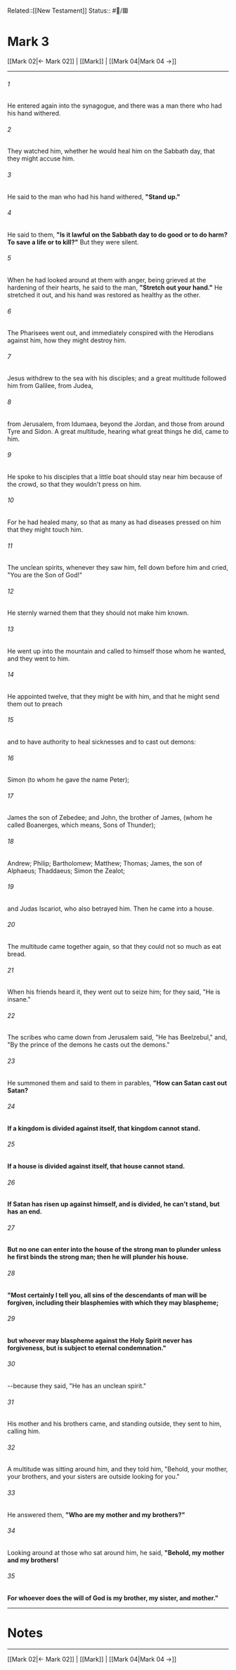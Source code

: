 Related::[[New Testament]]
Status:: #📖/🟥
# Mark 3

[[Mark 02|← Mark 02]] | [[Mark]] | [[Mark 04|Mark 04 →]]
***



###### 1 
He entered again into the synagogue, and there was a man there who had his hand withered. 

###### 2 
They watched him, whether he would heal him on the Sabbath day, that they might accuse him. 

###### 3 
He said to the man who had his hand withered, **"Stand up."** 

###### 4 
He said to them, **"Is it lawful on the Sabbath day to do good or to do harm? To save a life or to kill?"** But they were silent. 

###### 5 
When he had looked around at them with anger, being grieved at the hardening of their hearts, he said to the man, **"Stretch out your hand."** He stretched it out, and his hand was restored as healthy as the other. 

###### 6 
The Pharisees went out, and immediately conspired with the Herodians against him, how they might destroy him. 

###### 7 
Jesus withdrew to the sea with his disciples; and a great multitude followed him from Galilee, from Judea, 

###### 8 
from Jerusalem, from Idumaea, beyond the Jordan, and those from around Tyre and Sidon. A great multitude, hearing what great things he did, came to him. 

###### 9 
He spoke to his disciples that a little boat should stay near him because of the crowd, so that they wouldn't press on him. 

###### 10 
For he had healed many, so that as many as had diseases pressed on him that they might touch him. 

###### 11 
The unclean spirits, whenever they saw him, fell down before him and cried, "You are the Son of God!" 

###### 12 
He sternly warned them that they should not make him known. 

###### 13 
He went up into the mountain and called to himself those whom he wanted, and they went to him. 

###### 14 
He appointed twelve, that they might be with him, and that he might send them out to preach 

###### 15 
and to have authority to heal sicknesses and to cast out demons: 

###### 16 
Simon (to whom he gave the name Peter); 

###### 17 
James the son of Zebedee; and John, the brother of James, (whom he called Boanerges, which means, Sons of Thunder); 

###### 18 
Andrew; Philip; Bartholomew; Matthew; Thomas; James, the son of Alphaeus; Thaddaeus; Simon the Zealot; 

###### 19 
and Judas Iscariot, who also betrayed him. Then he came into a house. 

###### 20 
The multitude came together again, so that they could not so much as eat bread. 

###### 21 
When his friends heard it, they went out to seize him; for they said, "He is insane." 

###### 22 
The scribes who came down from Jerusalem said, "He has Beelzebul," and, "By the prince of the demons he casts out the demons." 

###### 23 
He summoned them and said to them in parables, **"How can Satan cast out Satan?** 

###### 24 
**If a kingdom is divided against itself, that kingdom cannot stand.** 

###### 25 
**If a house is divided against itself, that house cannot stand.** 

###### 26 
**If Satan has risen up against himself, and is divided, he can't stand, but has an end.** 

###### 27 
**But no one can enter into the house of the strong man to plunder unless he first binds the strong man; then he will plunder his house.** 

###### 28 
**"Most certainly I tell you, all sins of the descendants of man will be forgiven, including their blasphemies with which they may blaspheme;** 

###### 29 
**but whoever may blaspheme against the Holy Spirit never has forgiveness, but is subject to eternal condemnation."** 

###### 30 
--because they said, "He has an unclean spirit." 

###### 31 
His mother and his brothers came, and standing outside, they sent to him, calling him. 

###### 32 
A multitude was sitting around him, and they told him, "Behold, your mother, your brothers, and your sisters are outside looking for you." 

###### 33 
He answered them, **"Who are my mother and my brothers?"** 

###### 34 
Looking around at those who sat around him, he said, **"Behold, my mother and my brothers!** 

###### 35 
**For whoever does the will of God is my brother, my sister, and mother."**

---
# Notes


***
[[Mark 02|← Mark 02]] | [[Mark]] | [[Mark 04|Mark 04 →]]
